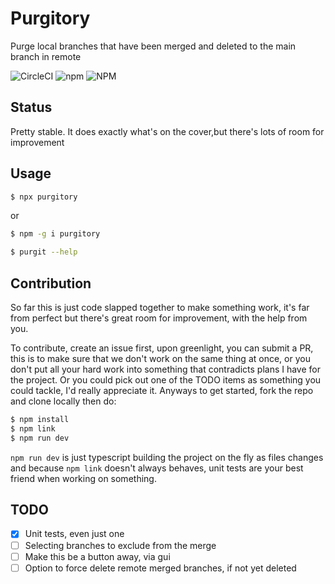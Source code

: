 # Purgitory

Purge local branches that have been merged and deleted to the main branch in remote

![CircleCI](https://img.shields.io/circleci/build/github/sduduzog/purgitory/master?style=plastic)
![npm](https://img.shields.io/npm/v/purgitory?style=plastic)
![NPM](https://img.shields.io/npm/l/purgitory?style=plastic)

## Status

Pretty stable. It does exactly what's on the cover,but there's lots of room for improvement

## Usage

```bash
$ npx purgitory
```

or

```bash
$ npm -g i purgitory

$ purgit --help
```

## Contribution

So far this is just code slapped together to make something work, it's far from perfect but there's great room for improvement, with the help from you.

To contribute, create an issue first, upon greenlight, you can submit a PR, this is to make sure that we don't work on the same thing at once, or you don't put all your hard work into something that contradicts plans I have for the project. Or you could pick out one of the TODO items as something you could tackle, I'd really appreciate it.
Anyways to get started, fork the repo and clone locally then do:

```bash
$ npm install
$ npm link
$ npm run dev
```

`npm run dev` is just typescript building the project on the fly as files changes and because `npm link` doesn't always behaves, unit tests are your best friend when working on something.

## TODO

- [x] Unit tests, even just one
- [ ] Selecting branches to exclude from the merge
- [ ] Make this be a button away, via gui
- [ ] Option to force delete remote merged branches, if not yet deleted
